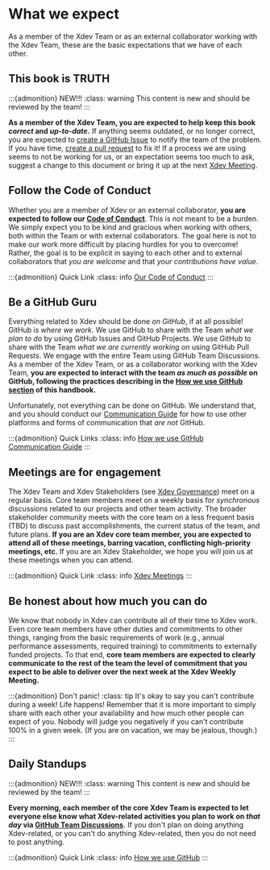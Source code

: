 # What we expect

As a member of the Xdev Team or as an external collaborator working with the Xdev Team, these are the basic expectations that we have of each other.

## This book is TRUTH

:::{admonition} NEW!!!
:class: warning
This content is new and should be reviewed by the team!
:::

**As a member of the Xdev Team, you are expected to help keep this book *correct* and *up-to-date*.**  If anything seems outdated, or no longer correct, you are expected to [create a GitHub Issue](https://github.com/ncar-xdev/ncar-xdev.github.io/issues/new) to notify the team of the problem.  If you have time, [create a pull request](https://github.com/ncar-xdev/ncar-xdev.github.io/compare) to fix it!  If a process we are using seems to not be working for us, or an expectation seems too much to ask, suggest a change to this document or bring it up at the next [Xdev Meeting](#meetings-are-for-engagement).

## Follow the Code of Conduct

Whether you are a member of Xdev or an external collaborator, **you are expected to follow our [Code of Conduct](../CODEOFCONDUCT)**.  This is not meant to be a burden.  We simply expect you to be kind and gracious when working with others, both within the Team or with external collaborators.  The goal here is not to make our work more difficult by placing hurdles for you to overcome!  Rather, the goal is to be explicit in saying to each other and to external collaborators that *you are welcome* and that *your contributions have value*.

:::{admonition} Quick Link
:class: info
[Our Code of Conduct](../CODEOFCONDUCT)
:::

## Be a GitHub Guru

Everything related to Xdev should be done *on GitHub*, if at all possible!  GitHub is *where we work.*  We use GitHub to share with the Team *what we plan to do* by using GitHub Issues and GitHub Projects.  We use GitHub to share with the Team *what we are currently working on* using GitHub Pull Requests.  We engage with the entire Team using GitHub Team Discussions.  As a member of the Xdev Team, or as a collaborator working with the Xdev Team, **you are expected to interact with the team *as much as possible* on GitHub, following the practices describing in the [How we use GitHub section](github) of this handbook.**

Unfortunately, not everything can be done on GitHub.  We understand that, and you should conduct our [Communication Guide](communicating) for how to use other platforms and forms of communication that *are not* GitHub.

:::{admonition} Quick Links
:class: info
[How we use GitHub](github) <br>
[Communication Guide](communicating)
:::

## Meetings are for engagement

The Xdev Team and Xdev Stakeholders (see [Xdev Governance](../about/xdev#governance)) meet on a regular basis.  Core team members meet on a weekly basis for *synchronous* discussions related to our projects and other team activity.  The broader stakeholder community meets with the core team on a less frequent basis (TBD) to discuss past accomplishments, the current status of the team, and future plans.  **If you are an Xdev core team member, you are expected to attend all of these meetings, barring vacation, conflicting high-priority meetings, etc.**  If you are an Xdev Stakeholder, we hope you will join us at these meetings when you can attend.

:::{admonition} Quick Link
:class: info
[Xdev Meetings](meetings)
:::

## Be honest about how much you can do

We know that nobody in Xdev can contribute all of their time to Xdev work.  Even core team members have other duties and commitments to other things, ranging from the basic requirements of work (e.g., annual performance assessments, required training) to commitments to externally funded projects.  To that end, **core team members are expected to clearly communicate to the rest of the team the level of commitment that you expect to be able to deliver over the next week at the Xdev Weekly Meeting.**

:::{admonition} Don't panic!
:class: tip
It's okay to say you can't contribute during a week!  Life happens!  Remember that it is more important to simply share with each other your availability and how much other people can expect of you.  Nobody will judge you negatively if you can't contribute 100% in a given week.  (If you are on vacation, we may be jealous, though.)
:::

## Daily Standups

:::{admonition} NEW!!!
:class: warning
This content is new and should be reviewed by the team!
:::

**Every morning, each member of the core Xdev Team is expected to let everyone else know what Xdev-related activities you plan to work on *that day* via [GitHub Team Discussions](https://github.com/orgs/ncar-xdev/teams/all/discussions).**  If you don't plan on doing anything Xdev-related, or you can't do anything Xdev-related, then you do not need to post anything.

:::{admonition} Quick Link
:class: info
[How we use GitHub](github)
:::
